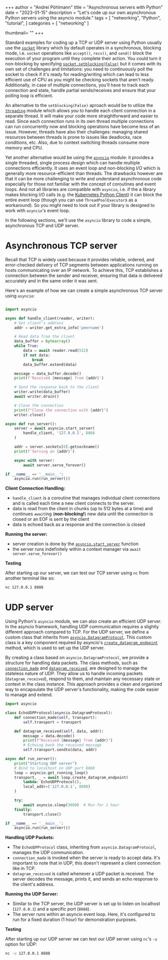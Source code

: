 +++ author = "Andrei Pöhlmann"
title = "Asynchronous servers with Python"
date = "2023-01-15"
description = "Let's code up our own asynchronous Python servers using the asyncio module."
tags = [
"networking",
"Python",
"tutorial",
]
categories = [
"networking"
]

thumbnail= ""
+++

Standard examples for coding up a TCP or UDP server using Python usually use the [`socket`](https://docs.python.org/3/library/socket.html#) library which by default operates in a synchronous, blocking mode, i.e. `socket` operations like `accept()`, `recv()`, and `send()` block the execution of your program until they complete their action. You could turn it non-blocking by specifying [`socket.setblocking(False)`](https://docs.python.org/3/library/socket.html#socket.socket.setblocking) but it comes with its own set of challenges and limitations: you need to continuously poll the socket to check if it's ready for reading/writing which can lead to less efficient use of CPU as you might be checking sockets that aren't ready. Additionally, in case of multiple connections, you'll have to track each connection and state, handle partial sends/receives and ensure that your polling loop is efficient.

An alternative to the `setblocking(False)` aproach would be to utilize the [`threading`](https://docs.python.org/3/library/threading.html) module which allows you to handle each client connection in a separate thread. It will make your code more straightforward and easier to read. Since each connection runs in its own thread multiple connections can run concurrently now and blocking operations have become less of an issue. However, threads have also their challenges: managing shared resources between threads is prone to issues like deadlocks, race conditions, etc. Also, due to context switching threads consume more memory and CPU.

Yet another alternative would be using the [`asyncio`](https://docs.python.org/3/library/asyncio.html) module: it provides a single threaded, single process design which can handle multiple connections efficiently. It uses an event loop and non-blocking I/O which is generally more resource-efficient than threads. The drawbacks however are that it can be more challenging to write and understand asynchronous code especially for those not familiar with the concept of coroutines and event loops. And not all libraries are compatible with `asyncio`, i.e. if the a library makes blocking I/O calls (e.g. the [Kubernetes Python Client](https://github.com/kubernetes-client/python)) it can block the entire event loop (though you can use `ThreadPoolExecutor`s as a workaround). So you might need to look out if your library is designed to work with `asyncio`'s event loop.

In the following sections, we'll use the `asyncio` library to code a simple, asynchronous TCP and UDP server. 

# Asynchronous TCP server

Recall that TCP is widely used because it provides reliable, ordered, and error-checked delivery of TCP segments between applications running on hosts communicating over an IP network. To achieve this, TCP establishes a connection between the sender and receiver, ensuring that data is delivered accurately and in the same order it was sent.

Here's an example of how we can create a simple asynchronous TCP server using `asyncio`:

```Python 

import asyncio

async def handle_client(reader, writer):
    # Get client's address
    addr = writer.get_extra_info('peername')

    # Read data from the client
    data_buffer = bytearray()
    while True:
        data = await reader.read(512)
        if not data:
            break
        data_buffer.extend(data)

    message = data_buffer.decode()
    print(f'Received {message} from {addr}')

    # Send the response back to the client
    writer.write(data_buffer)
    await writer.drain()

    # Close the connection
    print(f"Close the connection with {addr}")
    writer.close()

async def run_server():
    server = await asyncio.start_server(
        handle_client, '127.0.0.1', 8888
    )

    addr = server.sockets[0].getsockname()
    print(f'Serving on {addr}')

    async with server:
        await server.serve_forever()

if __name__ == '__main__':
    asyncio.run(run_server())
```

**Client Connection Handling:** 
* `handle_client` is a coroutine that manages individual client connections and is called each time a new client connects to the server. 
* data is read from the client in chunks (up to 512 bytes at a time) and continues `await`ing (**non-blocking!**) new data until the connection is closed or an EOF is sent by the client
* data is echoed back as a response and the connection is closed

**Running the server:**

* server creation is done by the [`asyncio.start_server`](https://docs.python.org/3/library/asyncio-stream.html#asyncio.start_server) function
* the server runs indefinitely within a context manager via `await server.serve_forever()`

**Testing**

After starting up our server, we can test our TCP server using `nc` from another terminal like so:

```bash
nc 127.0.0.1 8888
```


# UDP server

Using Python's `asyncio` module, we can also create an efficient UDP server. In the asyncio framework, handling UDP communication requires a slightly different approach compared to TCP. For the UDP server, we define a custom class that inherits from [`asyncio.DatagramProtocol`](https://docs.python.org/3/library/asyncio-protocol.html#datagram-protocols). This custom class is a key component required by asyncio's [`create_datagram_endpoint`](https://docs.python.org/3/library/asyncio-eventloop.html#asyncio.loop.create_datagram_endpoint) method, which is used to set up the UDP server.

By creating a class based on `asyncio.DatagramProtocol`, we provide a structure for handling data packets. The class methods, such as [`connection_made`](https://docs.python.org/3/library/asyncio-protocol.html#asyncio.BaseProtocol.connection_made) and [`datagram_received`](https://docs.python.org/3/library/asyncio-protocol.html#asyncio.DatagramProtocol.datagram_received), are designed to manage the stateless nature of UDP. They allow us to handle incoming packets (`datagram_received`), respond to them, and maintain any necessary state or context in the class instance. This approach provides a clean and organized way to encapsulate the UDP server's functionality, making the code easier to manage and extend.


```Python
import asyncio

class EchoUDPProtocol(asyncio.DatagramProtocol):
    def connection_made(self, transport):
        self.transport = transport

    def datagram_received(self, data, addr):
        message = data.decode()
        print(f"Received {message} from {addr}")
        # Echoing back the received message
        self.transport.sendto(data, addr)

async def run_server():
    print("Starting UDP server")
    # Bind to localhost on UDP port 8888
    loop = asyncio.get_running_loop()
    transport, _ = await loop.create_datagram_endpoint(
        lambda: EchoUDPProtocol(),
        local_addr=('127.0.0.1', 8888)
    )

    try:
        await asyncio.sleep(3600)  # Run for 1 hour
    finally:
        transport.close()

if __name__ == '__main__':
    asyncio.run(run_server())

```

**Handling UDP Packets:**

* The `EchoUDPProtocol` class, inheriting from `asyncio.DatagramProtocol`, manages the UDP communication.
* `connection_made` is invoked when the server is ready to accept data. It's important to note that in UDP, this doesn't represent a client connection like in TCP.
* `datagram_received` is called whenever a UDP packet is received. The server decodes the message, prints it, and sends an echo response to the client's address.

**Running the UDP Server:**

* Similar to the TCP server, the UDP server is set up to listen on localhost (`127.0.0.1`) and a specific port (`8888`).
* The server runs within an asyncio event loop. Here, it's configured to run for a fixed duration (1 hour) for demonstration purposes.

**Testing**

After starting up our UDP server we can test our UDP server using `nc`'s `-u` option for UDP:

```bash
nc -u 127.0.0.1 8888
```
